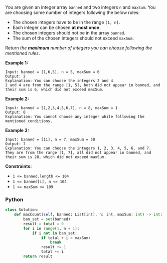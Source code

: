 You are given an integer array  `banned`  and two integers  `n`  and  `maxSum`. You are choosing some number of integers
following the below rules:

- The chosen integers have to be in the range  `[1, n]`.
- Each integer can be chosen  **at most once**.
- The chosen integers should not be in the array  `banned`.
- The sum of the chosen integers should not exceed  `maxSum`.

Return  _the  **maximum**  number of integers you can choose following the mentioned rules_.

**Example 1:**

```
Input: banned = [1,6,5], n = 5, maxSum = 6
Output: 2
Explanation: You can choose the integers 2 and 4.
2 and 4 are from the range [1, 5], both did not appear in banned, and their sum is 6, which did not exceed maxSum.
```

**Example 2:**

```
Input: banned = [1,2,3,4,5,6,7], n = 8, maxSum = 1
Output: 0
Explanation: You cannot choose any integer while following the mentioned conditions.
```

**Example 3:**

```
Input: banned = [11], n = 7, maxSum = 50
Output: 7
Explanation: You can choose the integers 1, 2, 3, 4, 5, 6, and 7.
They are from the range [1, 7], all did not appear in banned, and their sum is 28, which did not exceed maxSum.
```

**Constraints:**

- `1 <= banned.length <= 104`
- `1 <= banned[i], n <= 104`
- `1 <= maxSum <= 109`

### Python

```py
class Solution:
    def maxCount(self, banned: List[int], n: int, maxSum: int) -> int:
        ban_set = set(banned)
        result = total = 0
        for i in range(1, n + 1):
            if i not in ban_set:
                if total + i > maxSum:
                    break
                result += 1
                total += i
        return result
```